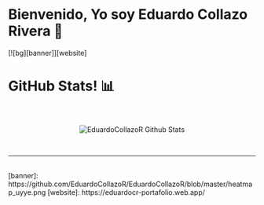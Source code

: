 # Bienvenido, Yo soy Eduardo Collazo Rivera :wave:
[![bg][banner]][website]

<!--
**EduardoCollazoR/EduardoCollazoR** is a ✨ _special_ ✨ repository because its `README.md` (this file) appears on your GitHub profile.

Here are some ideas to get you started:

- 🔭 I’m currently working on ...
- 🌱 I’m currently learning ...
- 👯 I’m looking to collaborate on ...
- 🤔 I’m looking for help with ...
- 💬 Ask me about ...
- 📫 How to reach me: ...
- 😄 Pronouns: ...
- ⚡ Fun fact: ...
-->
<h1>GitHub Stats! 📊</h1>
<Br>
  
<p align='center'>
  <img align="center" src="https://github-readme-stats.vercel.app/api?username=EduardoCollazoR&show_icons=true&title_color=fff&icon_color=79ff97&text_color=efefef&bg_color=24292e" alt="EduardoCollazoR Github Stats">
</p>

 
<Br>
<hr>
<Br>
[banner]: https://github.com/EduardoCollazoR/EduardoCollazoR/blob/master/heatmap_uyye.png
[website]: https://eduardocr-portafolio.web.app/
